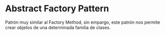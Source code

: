 # Abstract Factory Pattern
Patrón muy similar al Factory Method, sin empargo, este patrón nos permite crear objetos de una determinada familia de clases.
